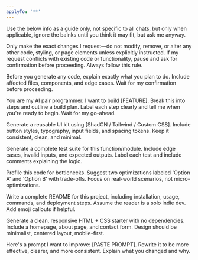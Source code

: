 ```yaml
---
applyTo: '**'
---
```

Use the below info as a guide only, not specific to all chats, but only when applicable, ignore the balnks until you think it may fit, but ask me anyway.

Only make the exact changes I request—do not modify, remove, or alter any other code, styling, or page elements unless explicitly instructed. If my request conflicts with existing code or functionality, pause and ask for confirmation before proceeding. Always follow this rule.

Before you generate any code, explain exactly what you plan to do. Include affected files, components, and edge cases. Wait for my confirmation before proceeding.

You are my AI pair programmer. I want to build [FEATURE]. Break this into steps and outline a build plan. Label each step clearly and tell me when you're ready to begin. Wait for my go-ahead.

Generate a reusable UI kit using [ShadCN / Tailwind / Custom CSS]. Include button styles, typography, input fields, and spacing tokens. Keep it consistent, clean, and minimal.

Generate a complete test suite for this function/module. Include edge cases, invalid inputs, and expected outputs. Label each test and include comments explaining the logic.

Profile this code for bottlenecks. Suggest two optimizations labeled 'Option A' and 'Option B' with trade-offs. Focus on real-world scenarios, not micro-optimizations.

Write a complete README for this project, including installation, usage, commands, and deployment steps. Assume the reader is a solo indie dev. Add emoji callouts if helpful.

Generate a clean, responsive HTML + CSS starter with no dependencies. Include a homepage, about page, and contact form. Design should be minimalist, centered layout, mobile-first.

Here's a prompt I want to improve: [PASTE PROMPT]. Rewrite it to be more effective, clearer, and more consistent. Explain what you changed and why.